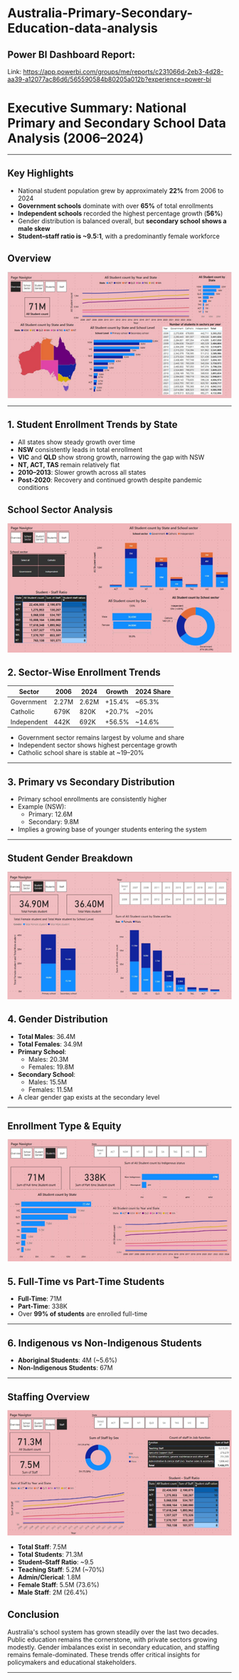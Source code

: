 # Australia-Primary-Secondary-Education-data-analysis

## Power BI Dashboard Report:  
Link: https://app.powerbi.com/groups/me/reports/c231066d-2eb3-4d28-aa39-a12077ac86d6/565590584b80205a012b?experience=power-bi


# Executive Summary: National Primary and Secondary School Data Analysis (2006–2024)

---
## Key Highlights

- National student population grew by approximately **22%** from 2006 to 2024  
- **Government schools** dominate with over **65%** of total enrollments  
- **Independent schools** recorded the highest percentage growth (**56%**)  
- Gender distribution is balanced overall, but **secondary school shows a male skew**  
- **Student–staff ratio is ~9.5:1**, with a predominantly female workforce  

## Overview

![Overview Image](https://github.com/hasiburahman2016/Australia-Primary-Secondary-Education-data/blob/main/Images/Overview.jpg)

---

## 1. Student Enrollment Trends by State

- All states show steady growth over time  
- **NSW** consistently leads in total enrollment  
- **VIC** and **QLD** show strong growth, narrowing the gap with NSW  
- **NT, ACT, TAS** remain relatively flat  
- **2010–2013**: Slower growth across all states  
- **Post-2020**: Recovery and continued growth despite pandemic conditions 

## School Sector Analysis

![School Sector Image](https://github.com/hasiburahman2016/Australia-Primary-Secondary-Education-data/blob/main/Images/School%20Sector.jpg)

## 2. Sector-Wise Enrollment Trends

| Sector      | 2006   | 2024   | Growth   | 2024 Share |
|-------------|--------|--------|----------|-------------|
| Government  | 2.27M  | 2.62M  | +15.4%   | ~65.3%      |
| Catholic    | 679K   | 820K   | +20.7%   | ~20%        |
| Independent | 442K   | 692K   | +56.5%   | ~14.6%      |

- Government sector remains largest by volume and share  
- Independent sector shows highest percentage growth  
- Catholic school share is stable at ~19–20%  

---

## 3. Primary vs Secondary Distribution

- Primary school enrollments are consistently higher  
- Example (NSW):  
  - Primary: 12.6M  
  - Secondary: 9.8M  
- Implies a growing base of younger students entering the system  
---

##  Student Gender Breakdown

![Student Gender Image](https://github.com/hasiburahman2016/Australia-Primary-Secondary-Education-data/blob/main/Images/Student%20Gender.jpg)

## 4. Gender Distribution

- **Total Males**: 36.4M  
- **Total Females**: 34.9M  
- **Primary School**:  
  - Males: 20.3M  
  - Females: 19.8M  
- **Secondary School**:  
  - Males: 15.5M  
  - Females: 11.5M  
- A clear gender gap exists at the secondary level

  

---

##  Enrollment Type & Equity

![Student Image](https://github.com/hasiburahman2016/Australia-Primary-Secondary-Education-data/blob/main/Images/Students.jpg)

## 5. Full-Time vs Part-Time Students

- **Full-Time**: 71M  
- **Part-Time**: 338K  
- Over **99% of students** are enrolled full-time  

---

## 6. Indigenous vs Non-Indigenous Students

- **Aboriginal Students**: 4M (~5.6%)  
- **Non-Indigenous Students**: 67M  

---

##  Staffing Overview

![Staff Image](https://github.com/hasiburahman2016/Australia-Primary-Secondary-Education-data/blob/main/Images/Staff.jpg)

- **Total Staff**: 7.5M  
- **Total Students**: 71.3M  
- **Student–Staff Ratio**: ~9.5  
- **Teaching Staff**: 5.2M (~70%)  
- **Admin/Clerical**: 1.8M  
- **Female Staff**: 5.5M (73.6%)  
- **Male Staff**: 2M (26.4%)  


## Conclusion

Australia's school system has grown steadily over the last two decades. Public education remains the cornerstone, with private sectors growing modestly. Gender imbalances exist in secondary education, and staffing remains female-dominated. These trends offer critical insights for policymakers and educational stakeholders.

---
